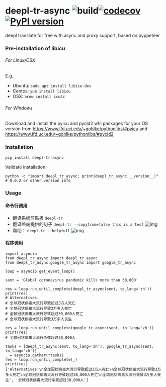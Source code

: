 # deepl-tr-async ![build](https://github.com/ffreemt/deepl-tr-async/workflows/build/badge.svg)[![codecov](https://codecov.io/gh/ffreemt/deepl-tr-async/branch/master/graph/badge.svg)](https://codecov.io/gh/ffreemt/deepl-tr-async)[![PyPI version](https://badge.fury.io/py/deepl-tr-async.svg)](https://badge.fury.io/py/deepl-tr-async)
deepl translate for free with async and proxy support, based on pyppeteer


### Pre-installation of libicu

###### For Linux/OSX

E.g.
* Ubuntu: `sudo apt install libicu-dev`
* Centos: `yum install libicu`
* OSX: `brew install icu4c`

###### For Windows

Download and install the pyicu and pycld2 whl packages for your OS version from https://www.lfd.uci.edu/~gohlke/pythonlibs/#pyicu and https://www.lfd.uci.edu/~gohlke/pythonlibs/#pycld2

### Installation
```pip install deepl-tr-async```

Validate installation
```
python -c "import deepl_tr_async; print(deepl_tr_async.__version__)"
# 0.0.2 or other version info
```

### Usage

#### 命令行调用
* 翻译系统剪贴板
  `deepl-tr`
* 翻译终端提供的句子
  `deepl-tr --copyfrom=false this is a test`
    <!--img src="img\sample2.png" height="170px" /-->
  ![img](.\img\copyfrom-false.png)
* 帮助：
  `deepl-tr --helpfull`
    <!--img src="img\sample2.png" height="170px" /-->
  ![img](.\img\helpfull.png)

#### 程序调用
```
import asyncio
from deepl_tr_async import deepl_tr_async
from deepl_tr_async.google_tr_async import google_tr_async

loop = asyncio.get_event_loop()

sent = 'Global coronavirus pandemic kills more than 30,000'

res = loop.run_until_complete(deepl_tr_async(sent, to_lang='zh'))
print(res)
# Alternatives:
# 全球冠状病毒大流行导致超过3万人死亡
# 全球冠状病毒大流行导致3万多人死亡
# 全球冠状病毒大流行导致超过30,000人死亡
# 全球冠状病毒大流行导致3万多人丧生

res = loop.run_until_complete(google_tr_async(sent, to_lang='zh'))
print(res)
# 全球冠状病毒大流行杀死超过30,000人

tasks = [deepl_tr_async(sent, to_lang='zh'), google_tr_async(sent, to_lang='zh')]
_ = asyncio.gather(*tasks)
res = loop.run_until_complete(_)
print(res)
['Alternatives:\n全球冠状病毒大流行导致超过3万人死亡\n全球冠状病毒大流行导致3万多人死亡\n全球冠状病毒大流行导致超过30,000人死亡\n全球冠状病毒大流行导致3万多人丧生', '全球冠状病毒大流行杀死超过30,000人']
```

